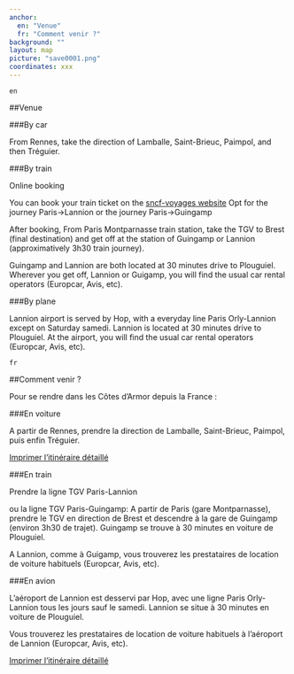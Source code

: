 ```yaml
---
anchor:
  en: "Venue"
  fr: "Comment venir ?"
background: ""
layout: map
picture: "save0001.png"
coordinates: xxx
---
```

`en`

##Venue

###By car

 From Rennes, take the direction of Lamballe, Saint-Brieuc, Paimpol, and then Tréguier.

###By train

Online booking

You can book your train ticket on the [sncf-voyages website](https://uk.voyages-sncf.com/en/)
Opt for the journey Paris->Lannion or the journey Paris->Guingamp

After booking,
From Paris Montparnasse train station, take the TGV to Brest (final destination) and get off at the station of Guingamp or Lannion (approximatively 3h30 train journey).

Guingamp and Lannion are both located at 30 minutes drive to Plouguiel.
Wherever you get off, Lannion or Guigamp, you will find the usual car rental operators (Europcar, Avis, etc).

###By plane

Lannion airport is served by Hop, with a everyday line Paris Orly-Lannion except on Saturday samedi.
Lannion is located at 30 minutes drive to Plouguiel.
At the airport, you will find the usual car rental operators (Europcar, Avis, etc).

`fr`

##Comment venir ?

Pour se rendre dans les Côtes d’Armor depuis la France :


###En voiture

A partir de Rennes, prendre la direction de Lamballe, Saint-Brieuc, Paimpol, puis enfin Tréguier.

[Imprimer l’itinéraire détaillé](http://ludin.javerzac.com/wp-contenu/uploads/pour-venir-chez-nous.pdf)

###En train

Prendre la ligne TGV Paris-Lannion

ou la ligne TGV Paris-Guingamp: A partir de Paris (gare Montparnasse), prendre le TGV en direction de Brest et descendre à la gare de Guingamp (environ 3h30 de trajet). Guingamp se trouve à 30 minutes en voiture de Plouguiel.

A Lannion, comme à Guigamp, vous trouverez les prestataires de location de voiture habituels (Europcar, Avis, etc).

###En avion

L’aéroport de Lannion est desservi par Hop, avec une ligne Paris Orly-Lannion tous les jours sauf le samedi.
Lannion se situe à 30 minutes en voiture de Plouguiel.

Vous trouverez les prestataires de location de voiture habituels à l’aéroport de Lannion (Europcar, Avis, etc).

[Imprimer l’itinéraire détaillé](http://ludin.javerzac.com/wp-contenu/uploads/pour-venir-chez-nous.pdf)
